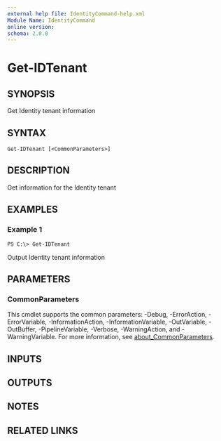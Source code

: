 ```yaml
---
external help file: IdentityCommand-help.xml
Module Name: IdentityCommand
online version:
schema: 2.0.0
---
```


# Get-IDTenant

## SYNOPSIS
Get Identity tenant information

## SYNTAX

```
Get-IDTenant [<CommonParameters>]
```

## DESCRIPTION
Get information for the Identity tenant

## EXAMPLES

### Example 1
```
PS C:\> Get-IDTenant
```

Output Identity tenant information

## PARAMETERS

### CommonParameters
This cmdlet supports the common parameters: -Debug, -ErrorAction, -ErrorVariable, -InformationAction, -InformationVariable, -OutVariable, -OutBuffer, -PipelineVariable, -Verbose, -WarningAction, and -WarningVariable. For more information, see [about_CommonParameters](http://go.microsoft.com/fwlink/?LinkID=113216).

## INPUTS

## OUTPUTS

## NOTES

## RELATED LINKS
